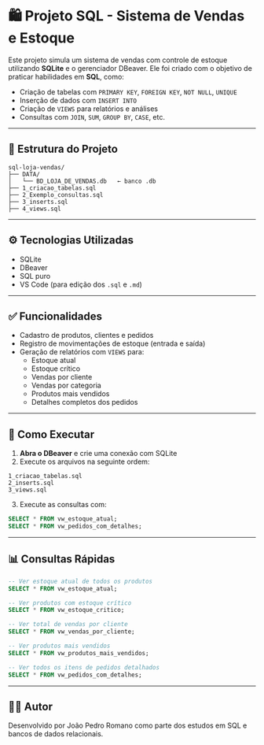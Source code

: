 # 🛍️ Projeto SQL - Sistema de Vendas e Estoque

Este projeto simula um sistema de vendas com controle de estoque utilizando **SQLite** e o gerenciador DBeaver. Ele foi criado com o objetivo de praticar habilidades em **SQL**, como:

- Criação de tabelas com `PRIMARY KEY`, `FOREIGN KEY`, `NOT NULL`, `UNIQUE`
- Inserção de dados com `INSERT INTO`
- Criação de `VIEWS` para relatórios e análises
- Consultas com `JOIN`, `SUM`, `GROUP BY`, `CASE`, etc.

---

## 📂 Estrutura do Projeto

```
sql-loja-vendas/
├── DATA/
│   └── BD_LOJA_DE_VENDAS.db   ← banco .db
├── 1_criacao_tabelas.sql
├── 2_Exemplo_consultas.sql
├── 3_inserts.sql
├── 4_views.sql
```

---

## ⚙️ Tecnologias Utilizadas

- SQLite
- DBeaver
- SQL puro
- VS Code (para edição dos `.sql` e `.md`)

---

## ✅ Funcionalidades

- Cadastro de produtos, clientes e pedidos
- Registro de movimentações de estoque (entrada e saída)
- Geração de relatórios com `VIEWS` para:
  - Estoque atual
  - Estoque crítico
  - Vendas por cliente
  - Vendas por categoria
  - Produtos mais vendidos
  - Detalhes completos dos pedidos

---

## 🧠 Como Executar

1. **Abra o DBeaver** e crie uma conexão com SQLite
2. Execute os arquivos na seguinte ordem:

```
1_criacao_tabelas.sql
2_inserts.sql
3_views.sql
```

3. Execute as consultas com:

```sql
SELECT * FROM vw_estoque_atual;
SELECT * FROM vw_pedidos_com_detalhes;
```

---

## 📊 Consultas Rápidas

```sql
-- Ver estoque atual de todos os produtos
SELECT * FROM vw_estoque_atual;

-- Ver produtos com estoque crítico
SELECT * FROM vw_estoque_critico;

-- Ver total de vendas por cliente
SELECT * FROM vw_vendas_por_cliente;

-- Ver produtos mais vendidos
SELECT * FROM vw_produtos_mais_vendidos;

-- Ver todos os itens de pedidos detalhados
SELECT * FROM vw_pedidos_com_detalhes;
```

---

## 👨‍💻 Autor

Desenvolvido por João Pedro Romano como parte dos estudos em SQL e bancos de dados relacionais.
